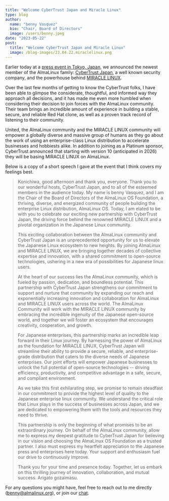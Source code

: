 ```yaml
---
title: "Welcome CyberTrust Japan and Miracle Linux"
type: blog
author:
  name: "benny Vasquez"
  bio: "Chair, Board of Directors"
  image: /users/benny.jpeg
date: "2023-05-22"
post:
  title: "Welcome CyberTrust Japan and Miracle Linux"
  image: /blog-images/23.04.22.miraclelinux.png
---
```


Earlier today at a [press event in Tokyo, Japan](https://www.businesswire.com/news/home/20230521005022/en/AlmaLinux-OS-Foundation-Welcomes-Cybertrust-Japan-as-a-Platinum-Sponsor), we announced the newest member of the AlmaLinux family: [CyberTrust Japan](https://www.cybertrust.co.jp/pressrelease/2023/0522-almalinux.html), a well known security company, and the powerhouse behind [MIRACLE LINUX](https://www.miraclelinux.com/).

Over the last few months of getting to know the CyberTrust folks, I have been able to glimpse the considerate, thoughtful, and informed way they approach all decisions, and it has made me even more humbled when considering their decision to join forces with the AlmaLinux community. Their team brings an incredible amount of experience in building a stable, secure, and reliable Red Hat clone, as well as a proven track record of listening to their community.

United, the AlmaLinux community and the MIRACLE LINUX community will empower a globally diverse and massive group of humans as they go about the work of using an enterprise-class Linux distribution to accelerate businesses and hobbiests alike. In addition to joining as a Platinum sponsor, CyberTrust announced that starting with version 10 (anticipated in 2026) they will be basing MIRACLE LINUX on AlmaLinux.

Below is a copy of a short speech I gave at the event that I think covers my feelings best.

> Konichiwa, good afternoon and thank you, everyone. Thank you to our wonderful hosts, CyberTrust Japan, and to all of the esteemed members in the audience today. My name is benny Vasquez, and I am the Chair of the Board of Directors of the AlmaLinux OS Foundation, a thriving, diverse, and energized community of people building the enterprise Linux distribution, AlmaLinux OS. Today, I am elated to be with you to celebrate our exciting new partnership with CyberTrust Japan, the driving force behind the renowned MIRACLE LINUX and a pivotal organization in the Japanese Linux community.
>
> This exciting collaboration between the AlmaLinux community and CyberTrust Japan is an unprecedented opportunity for us to elevate the Japanese Linux ecosystem to new heights. By joining AlmaLinux and MIRACLE LINUX, we are bringing together decades of collective expertise and innovation, with a shared commitment to open-source technologies, ushering in a new era of possibilities for Japanese linux users.
>
> At the heart of our success lies the AlmaLinux community, which is fueled by passion, dedication, and boundless potential. This partnership with CyberTrust Japan strengthens our commitment to support and nurture that community by expanding our reach and exponentially increasing innovation and collaboration for AlmaLinux and MIRACLE LINUX users across the world. The AlmaLinux Community will work with the MIRACLE LINUX community by embracing the incredible ingenuity of the Japanese open-source world, and together we will foster an ecosystem that encourages creativity, cooperation, and growth.
>
> For Japanese enterprises, this partnership marks an incredible leap forward in their Linux journey. By harnessing the power of AlmaLinux as the foundation for MIRACLE LINUX, CyberTrust Japan will streamline their ability to provide a secure, reliable, and enterprise-grade distribution that caters to the diverse needs of Japanese enterprises. Our joint efforts will empower Japanese businesses to unlock the full potential of open-source technologies -- driving efficiency, productivity, and competitive advantage in a safe, secure, and compliant environment.
>
> As we take this first exhilarating step, we promise to remain steadfast in our commitment to provide the highest level of quality to the Japanese enterprise linux community. We understand the critical role that Linux plays in the success of businesses across Japan, and we are dedicated to empowering them with the tools and resources they need to thrive.
>
> This partnership is only the beginning of what promises to be an extraordinary journey. On behalf of the AlmaLinux community, allow me to express my deepest gratitude to CyberTrust Japan for believing in our vision and choosing the AlmaLinux OS Foundation as a trusted partner. I also must express my heartfelt appreciation to the Japanese press and enterprises here today. Your support and enthusiasm fuel our drive to continuously improve.
>
> Thank you for your time and presence today. Together, let us embark on this thrilling journey of innovation, collaboration, and mutual success. Arigato gozaimasu.

For any questions you might have, feel free to reach out to me directly (<a href="mailto:benny@almalinux.org">benny@almalinux.org</a>), or join our <a href="https://chat.almalinux.org">chat</a>.
